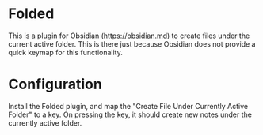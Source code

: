# Folded

This is a plugin for Obsidian (https://obsidian.md) to create files under the current active folder. This is there just because Obsidian does not provide a quick keymap for this functionality.

# Configuration
Install the Folded plugin, and map the "Create File Under Currently Active Folder" to a key. On pressing the key, it should create new notes under the currently active folder.
